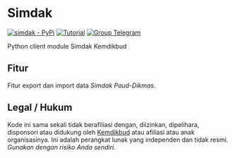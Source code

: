 # Simdak

[![simdak - PyPi](https://img.shields.io/pypi/v/simdak)](https://pypi.org/project/simdak/)
[![Tutorial](https://img.shields.io/badge/Tutorial-Penggunaan-informational)](docs/README.md)
[![Group Telegram](https://img.shields.io/badge/Telegram-Group-blue.svg)](https://t.me/simdak_paud)

Python client module Simdak Kemdikbud

## Fitur

Fitur export dan import data _Simdak Paud-Dikmas_.

## Legal / Hukum

Kode ini sama sekali tidak berafiliasi dengan, diizinkan, dipelihara, disponsori atau didukung oleh [Kemdikbud](https://kemdikbud.go.id/) atau afiliasi atau anak organisasinya. Ini adalah perangkat lunak yang independen dan tidak resmi. _Gunakan dengan risiko Anda sendiri._
